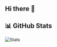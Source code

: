 ## Hi there 👋

## 📊 GitHub Stats
![Stats](https://github-readme-stats.vercel.app/api?username=ТВОЙ_НИК)
